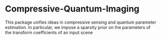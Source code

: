 # Compressive-Quantum-Imaging

This package unifies ideas in compressive sensing and quantum parameter estimation.
In particular, we impose a sparsity prior on the parameters of the transform coefficients of an input scene
 